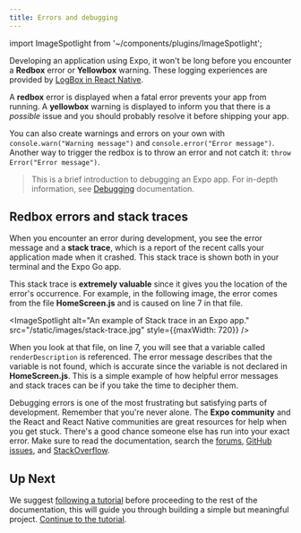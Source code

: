 ```yaml
---
title: Errors and debugging
---
```


import ImageSpotlight from '~/components/plugins/ImageSpotlight';

Developing an application using Expo, it won't be long before you encounter a **Redbox** error or **Yellowbox** warning. These logging experiences are provided by [LogBox in React Native](https://reactnative.dev/blog/2020/07/06/version-0.63).

A **redbox** error is displayed when a fatal error prevents your app from running. A **yellowbox** warning is displayed to inform you that there is a _possible_ issue and you should probably resolve it before shipping your app.

You can also create warnings and errors on your own with `console.warn("Warning message")` and `console.error("Error message")`. Another way to trigger the redbox is to throw an error and not catch it: `throw Error("Error message")`.

> This is a brief introduction to debugging an Expo app. For in-depth information, see [Debugging](/workflow/debugging) documentation.

## Redbox errors and stack traces

When you encounter an error during development, you see the error message and a **stack trace**, which is a report of the recent calls your application made when it crashed. This stack trace is shown both in your terminal and the Expo Go app.

This stack trace is **extremely valuable** since it gives you the location of the error's occurrence. For example, in the following image, the error comes from the file **HomeScreen.js** and is caused on line 7 in that file.

<ImageSpotlight alt="An example of Stack trace in an Expo app." src="/static/images/stack-trace.jpg" style={{maxWidth: 720}} />

When you look at that file, on line 7, you will see that a variable called `renderDescription` is referenced. The error message describes that the variable is not found, which is accurate since the variable is not declared in **HomeScreen.js**. This is a simple example of how helpful error messages and stack traces can be if you take the time to decipher them.

Debugging errors is one of the most frustrating but satisfying parts of development. Remember that you're never alone. The **Expo community** and the React and React Native communities are great resources for help when you get stuck. There's a good chance someone else has run into your exact error. Make sure to read the documentation, search the [forums](https://forums.expo.dev/), [GitHub issues](https://github.com/expo/expo/issues/), and [StackOverflow](https://stackoverflow.com/).

## Up Next

We suggest [following a tutorial](../tutorial/planning.md) before proceeding to the rest of the documentation, this will guide you through building a simple but meaningful project. [Continue to the tutorial](../tutorial/planning.md).
